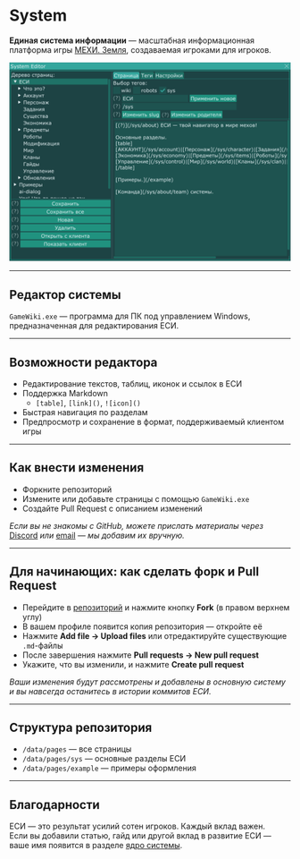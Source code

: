 # System

**Единая система информации** — масштабная информационная платформа игры [МЕХИ. Земля](https://mechs.su), создаваемая игроками для игроков.

![preview](/data/textures/preview.png)

***

## Редактор системы

`GameWiki.exe` — программа для ПК под управлением Windows, предназначенная для редактирования ЕСИ.

***

## Возможности редактора

  * Редактирование текстов, таблиц, иконок и ссылок в ЕСИ
  * Поддержка Markdown  
    * `[table]`, `[link]()`, `![icon]()`
  * Быстрая навигация по разделам
  * Предпросмотр и сохранение в формат, поддерживаемый клиентом игры

***

## Как внести изменения

  * Форкните репозиторий
  * Измените или добавьте страницы с помощью `GameWiki.exe`
  * Создайте Pull Request с описанием изменений

  _Если вы не знакомы с GitHub, можете прислать материалы через_  
  [Discord](https://discord.gg/taXjguFneE) _или_ [email](mailto:support@mechs.su) — *мы добавим их вручную.*

***

## Для начинающих: как сделать форк и Pull Request

  * Перейдите в [репозиторий](https://github.com/MechsEarth/System) и нажмите кнопку **Fork** (в правом верхнем углу)
  * В вашем профиле появится копия репозитория — откройте её
  * Нажмите **Add file → Upload files** или отредактируйте существующие `.md`-файлы
  * После завершения нажмите **Pull requests → New pull request**
  * Укажите, что вы изменили, и нажмите **Create pull request**

  _Ваши изменения будут рассмотрены и добавлены в основную систему и вы навсегда останитесь в истории коммитов ЕСИ._

***

## Структура репозитория

  * `/data/pages` — все страницы  
  * `/data/pages/sys` — основные разделы ЕСИ  
  * `/data/pages/example` — примеры оформления

***

## Благодарности

ЕСИ — это результат усилий сотен игроков. Каждый вклад важен.  
Если вы добавили статью, гайд или другой вклад в развитие ЕСИ — ваше имя появится в разделе [ядро системы](/data/pages/sys/about/team.md).
